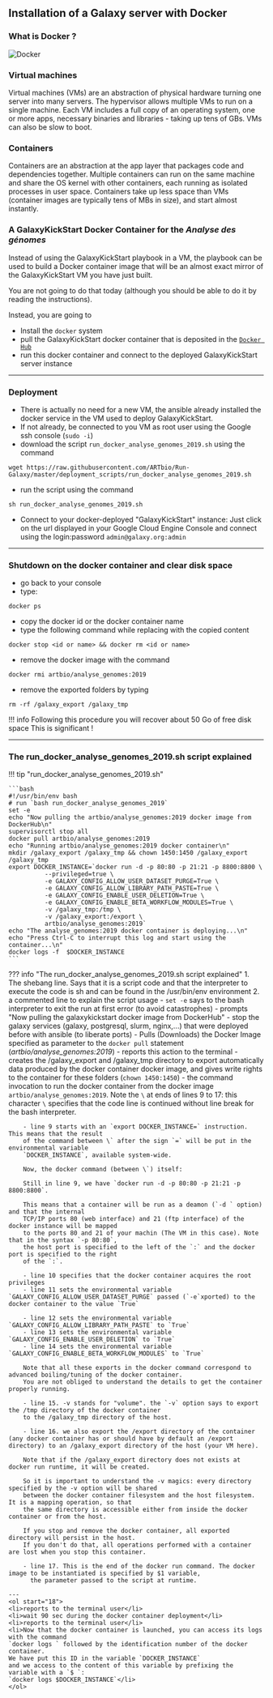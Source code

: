 ## Installation of a Galaxy server with Docker

### What is Docker ?

![Docker](images/docker.png)

### Virtual machines

Virtual machines (VMs) are an abstraction of physical hardware turning one server into
many servers. The hypervisor allows multiple VMs to run on a single machine.
Each VM includes a full copy of an operating system, one or more apps, necessary binaries
and libraries - taking up tens of GBs. VMs can also be slow to boot.

### Containers

Containers are an abstraction at the app layer that packages code and dependencies
together. Multiple containers can run on the same machine and share the OS kernel with
other containers, each running as isolated processes in user space. Containers take up
less space than VMs (container images are typically tens of MBs in size), and start
almost instantly.

###  A GalaxyKickStart Docker **Container** for the *Analyse des génomes*

Instead of using the GalaxyKickStart playbook in a VM, the playbook can be used to build
a Docker container image that will be an almost exact mirror of the GalaxyKickStart VM
you have just built.

You are not going to do that today (although you should be able to do it by reading the instructions).

Instead, you are going to

- Install the `docker` system
- pull the GalaxyKickStart docker container that is deposited in the [`Docker Hub`](https://hub.docker.com/u/artbio/)
- run this docker container and connect to the deployed GalaxyKickStart server instance

----
### Deployment

- There is actually no need for a new VM, the ansible already installed the docker service
in the VM used to deploy GalaxyKickStart.
- If not already, be connected to you VM as root user using the Google ssh console (`sudo -i`)
- download the script `run_docker_analyse_genomes_2019.sh` using the command
```
wget https://raw.githubusercontent.com/ARTbio/Run-Galaxy/master/deployment_scripts/run_docker_analyse_genomes_2019.sh
```
- run the script using the command
```
sh run_docker_analyse_genomes_2019.sh
```
- Connect to your docker-deployed "GalaxyKickStart" instance:
Just click on the url displayed in your Google Cloud Engine Console and connect using the login:password `admin@galaxy.org:admin`

----

### Shutdown on the docker container and clear disk space
- go back to your console
- type:

```
docker ps
```

- copy the docker id or the docker container name
- type the following command while replacing <id or name> with the copied content

```
docker stop <id or name> && docker rm <id or name>
```

- remove the docker image with the command

```
docker rmi artbio/analyse_genomes:2019

```
- remove the exported folders by typing

```
rm -rf /galaxy_export /galaxy_tmp
```

!!! info
    Following this procedure you will recover about 50 Go of free disk space
    This is significant !

----
### The run_docker_analyse_genomes_2019.sh script explained

!!! tip "run_docker_analyse_genomes_2019.sh"

    ```bash
    #!/usr/bin/env bash
    # run `bash run_docker_analyse_genomes_2019`
    set -e
    echo "Now pulling the artbio/analyse_genomes:2019 docker image from DockerHub\n"
    supervisorctl stop all
    docker pull artbio/analyse_genomes:2019
    echo "Running artbio/analyse_genomes:2019 docker container\n"
    mkdir /galaxy_export /galaxy_tmp && chown 1450:1450 /galaxy_export /galaxy_tmp
    export DOCKER_INSTANCE=`docker run -d -p 80:80 -p 21:21 -p 8800:8800 \
              --privileged=true \
              -e GALAXY_CONFIG_ALLOW_USER_DATASET_PURGE=True \
              -e GALAXY_CONFIG_ALLOW_LIBRARY_PATH_PASTE=True \
              -e GALAXY_CONFIG_ENABLE_USER_DELETION=True \
              -e GALAXY_CONFIG_ENABLE_BETA_WORKFLOW_MODULES=True \
              -v /galaxy_tmp:/tmp \
              -v /galaxy_export:/export \
              artbio/analyse_genomes:2019`
    echo "The analyse_genomes:2019 docker container is deploying...\n"
    echo "Press Ctrl-C to interrupt this log and start using the container...\n"
    docker logs -f  $DOCKER_INSTANCE
    ```

??? info "The run_docker_analyse_genomes_2019.sh script explained"
    1. The shebang line. Says that it is a script code and that the interpreter to execute the
    code is sh and can be found in the /usr/bin/env environment
    2. a commented line to explain the script usage
    - `set -e` says to the bash interpreter to exit the run at first error (to avoid catastrophes)
    - prompts "Now pulling the galaxykickstart docker image from DockerHub"
    - stop the galaxy services (galaxy, postgresql, slurm, nginx,...) that were deployed before with ansible (to liberate ports)
    - Pulls (Downloads) the Docker Image specified as parameter to the `docker pull` statement (*artbio/analyse_genomes:2019*)
    - reports this action to the terminal
    - creates the /galaxy_export and /galaxy_tmp directory to export automatically data produced by the docker container
    docker image, and gives write rights to the container for these folders (`chown 1450:1450`)
    - the command invocation to run the docker container from the docker image `artbio/analyse_genomes:2019`. Note the `\` at ends of lines 9 to 17: this character `\` specifies that the code line is continued without line break for the bash interpreter.

        - line 9 starts with an `export DOCKER_INSTANCE=` instruction. This means that the result
        of the command between \` after the sign `=` will be put in the environmental variable
        `DOCKER_INSTANCE`, available system-wide.
    
        Now, the docker command (between \`) itself:
        
        Still in line 9, we have `docker run -d -p 80:80 -p 21:21 -p 8800:8800`.
        
        This means that a container will be run as a deamon (`-d ` option) and that the internal
        TCP/IP ports 80 (web interface) and 21 (ftp interface) of the docker instance will be mapped
        to the ports 80 and 21 of your machin (The VM in this case). Note that in the syntax `-p 80:80`,
        the host port is specified to the left of the `:` and the docker port is specified to the right
        of the `:`.
        
        - line 10 specifies that the docker container acquires the root privileges
        - line 11 sets the environmental variable `GALAXY_CONFIG_ALLOW_USER_DATASET_PURGE` passed (`-e`xported) to the docker container to the value `True`
        
        - line 12 sets the environmental variable `GALAXY_CONFIG_ALLOW_LIBRARY_PATH_PASTE` to `True`
        - line 13 sets the environmental variable `GALAXY_CONFIG_ENABLE_USER_DELETION` to `True`
        - line 14 sets the environmental variable `GALAXY_CONFIG_ENABLE_BETA_WORKFLOW_MODULES` to `True`
        
        Note that all these exports in the docker command correspond to advanced boiling/tuning of the docker container.
        You are not obliged to understand the details to get the container properly running.
        
        - line 15. -v stands for "volume". the `-v` option says to export the /tmp directory of the docker container
        to the /galaxy_tmp directory of the host.
        
        - line 16. we also export the /export directory of the container (any docker container has or should have by default an /export directory) to an /galaxy_export directory of the host (your VM here).
        
        Note that if the /galaxy_export directory does not exists at docker run runtime, it will be created.
        
        So it is important to understand the -v magics: every directory specified by the -v option will be shared
        between the docker container filesystem and the host filesystem. It is a mapping operation, so that
        the same directory is accessible either from inside the docker container or from the host.
        
        If you stop and remove the docker container, all exported directory will persist in the host.
        If you don't do that, all operations performed with a container are lost when you stop this container.
        
        - line 17. This is the end of the docker run command. The docker image to be instantiated is specified by $1 variable,
          the parameter passed to the script at runtime.
    
    ---
    <ol start="18">
    <li>reports to the terminal user</li>
    <li>wait 90 sec during the docker container deployment</li>
    <li>reports to the terminal user</li>
    <li>Now that the docker container is launched, you can access its logs with the command
    `docker logs ` followed by the identification number of the docker container.
    We have put this ID in the variable `DOCKER_INSTANCE`
    and we access to the content of this variable by prefixing the variable with a `$ `:
    `docker logs $DOCKER_INSTANCE`</li>
    </ol>

